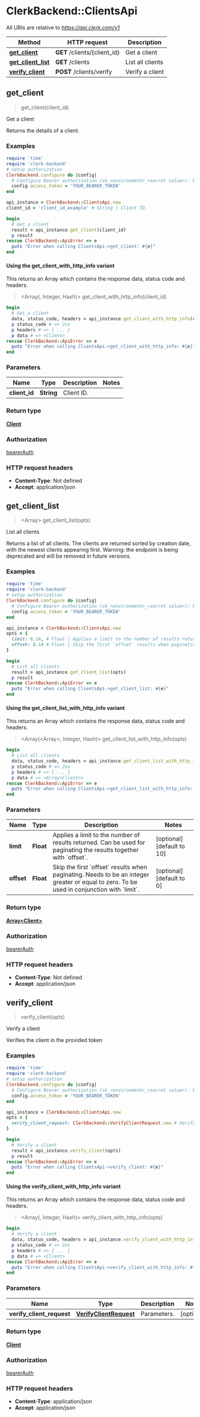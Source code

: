 # ClerkBackend::ClientsApi

All URIs are relative to *https://api.clerk.com/v1*

| Method | HTTP request | Description |
| ------ | ------------ | ----------- |
| [**get_client**](ClientsApi.md#get_client) | **GET** /clients/{client_id} | Get a client |
| [**get_client_list**](ClientsApi.md#get_client_list) | **GET** /clients | List all clients |
| [**verify_client**](ClientsApi.md#verify_client) | **POST** /clients/verify | Verify a client |


## get_client

> <Client> get_client(client_id)

Get a client

Returns the details of a client.

### Examples

```ruby
require 'time'
require 'clerk-backend'
# setup authorization
ClerkBackend.configure do |config|
  # Configure Bearer authorization (sk_<environment>_<secret value>): bearerAuth
  config.access_token = 'YOUR_BEARER_TOKEN'
end

api_instance = ClerkBackend::ClientsApi.new
client_id = 'client_id_example' # String | Client ID.

begin
  # Get a client
  result = api_instance.get_client(client_id)
  p result
rescue ClerkBackend::ApiError => e
  puts "Error when calling ClientsApi->get_client: #{e}"
end
```

#### Using the get_client_with_http_info variant

This returns an Array which contains the response data, status code and headers.

> <Array(<Client>, Integer, Hash)> get_client_with_http_info(client_id)

```ruby
begin
  # Get a client
  data, status_code, headers = api_instance.get_client_with_http_info(client_id)
  p status_code # => 2xx
  p headers # => { ... }
  p data # => <Client>
rescue ClerkBackend::ApiError => e
  puts "Error when calling ClientsApi->get_client_with_http_info: #{e}"
end
```

### Parameters

| Name | Type | Description | Notes |
| ---- | ---- | ----------- | ----- |
| **client_id** | **String** | Client ID. |  |

### Return type

[**Client**](Client.md)

### Authorization

[bearerAuth](../README.md#bearerAuth)

### HTTP request headers

- **Content-Type**: Not defined
- **Accept**: application/json


## get_client_list

> <Array<Client>> get_client_list(opts)

List all clients

Returns a list of all clients. The clients are returned sorted by creation date, with the newest clients appearing first. Warning: the endpoint is being deprecated and will be removed in future versions.

### Examples

```ruby
require 'time'
require 'clerk-backend'
# setup authorization
ClerkBackend.configure do |config|
  # Configure Bearer authorization (sk_<environment>_<secret value>): bearerAuth
  config.access_token = 'YOUR_BEARER_TOKEN'
end

api_instance = ClerkBackend::ClientsApi.new
opts = {
  limit: 8.14, # Float | Applies a limit to the number of results returned. Can be used for paginating the results together with `offset`.
  offset: 8.14 # Float | Skip the first `offset` results when paginating. Needs to be an integer greater or equal to zero. To be used in conjunction with `limit`.
}

begin
  # List all clients
  result = api_instance.get_client_list(opts)
  p result
rescue ClerkBackend::ApiError => e
  puts "Error when calling ClientsApi->get_client_list: #{e}"
end
```

#### Using the get_client_list_with_http_info variant

This returns an Array which contains the response data, status code and headers.

> <Array(<Array<Client>>, Integer, Hash)> get_client_list_with_http_info(opts)

```ruby
begin
  # List all clients
  data, status_code, headers = api_instance.get_client_list_with_http_info(opts)
  p status_code # => 2xx
  p headers # => { ... }
  p data # => <Array<Client>>
rescue ClerkBackend::ApiError => e
  puts "Error when calling ClientsApi->get_client_list_with_http_info: #{e}"
end
```

### Parameters

| Name | Type | Description | Notes |
| ---- | ---- | ----------- | ----- |
| **limit** | **Float** | Applies a limit to the number of results returned. Can be used for paginating the results together with &#x60;offset&#x60;. | [optional][default to 10] |
| **offset** | **Float** | Skip the first &#x60;offset&#x60; results when paginating. Needs to be an integer greater or equal to zero. To be used in conjunction with &#x60;limit&#x60;. | [optional][default to 0] |

### Return type

[**Array&lt;Client&gt;**](Client.md)

### Authorization

[bearerAuth](../README.md#bearerAuth)

### HTTP request headers

- **Content-Type**: Not defined
- **Accept**: application/json


## verify_client

> <Client> verify_client(opts)

Verify a client

Verifies the client in the provided token

### Examples

```ruby
require 'time'
require 'clerk-backend'
# setup authorization
ClerkBackend.configure do |config|
  # Configure Bearer authorization (sk_<environment>_<secret value>): bearerAuth
  config.access_token = 'YOUR_BEARER_TOKEN'
end

api_instance = ClerkBackend::ClientsApi.new
opts = {
  verify_client_request: ClerkBackend::VerifyClientRequest.new # VerifyClientRequest | Parameters.
}

begin
  # Verify a client
  result = api_instance.verify_client(opts)
  p result
rescue ClerkBackend::ApiError => e
  puts "Error when calling ClientsApi->verify_client: #{e}"
end
```

#### Using the verify_client_with_http_info variant

This returns an Array which contains the response data, status code and headers.

> <Array(<Client>, Integer, Hash)> verify_client_with_http_info(opts)

```ruby
begin
  # Verify a client
  data, status_code, headers = api_instance.verify_client_with_http_info(opts)
  p status_code # => 2xx
  p headers # => { ... }
  p data # => <Client>
rescue ClerkBackend::ApiError => e
  puts "Error when calling ClientsApi->verify_client_with_http_info: #{e}"
end
```

### Parameters

| Name | Type | Description | Notes |
| ---- | ---- | ----------- | ----- |
| **verify_client_request** | [**VerifyClientRequest**](VerifyClientRequest.md) | Parameters. | [optional] |

### Return type

[**Client**](Client.md)

### Authorization

[bearerAuth](../README.md#bearerAuth)

### HTTP request headers

- **Content-Type**: application/json
- **Accept**: application/json

